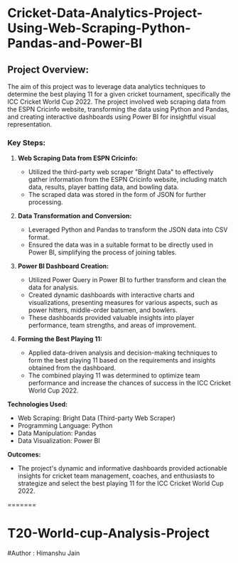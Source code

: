 # Cricket-Data-Analytics-Project-Using-Web-Scraping-Python-Pandas-and-Power-BI


## Project Overview:
The aim of this project was to leverage data analytics techniques to determine the best playing 11 for a given cricket tournament, specifically the ICC Cricket World Cup 2022. The project involved web scraping data from the ESPN Cricinfo website, transforming the data using Python and Pandas, and creating interactive dashboards using Power BI for insightful visual representation.

###  Key Steps:

1. **Web Scraping Data from ESPN Cricinfo:**
   - Utilized the third-party web scraper "Bright Data" to effectively gather information from the ESPN Cricinfo website, including match data, results, player batting data, and bowling data.
   - The scraped data was stored in the form of JSON for further processing.

2. **Data Transformation and Conversion:**
   - Leveraged Python and Pandas to transform the JSON data into CSV format.
   - Ensured the data was in a suitable format to be directly used in Power BI, simplifying the process of joining tables.

3. **Power BI Dashboard Creation:**
   - Utilized Power Query in Power BI to further transform and clean the data for analysis.
   - Created dynamic dashboards with interactive charts and visualizations, presenting measures for various aspects, such as power hitters, middle-order batsmen, and bowlers.
   - These dashboards provided valuable insights into player performance, team strengths, and areas of improvement.

4. **Forming the Best Playing 11:**
   - Applied data-driven analysis and decision-making techniques to form the best playing 11 based on the requirements and insights obtained from the dashboard.
   - The combined playing 11 was determined to optimize team performance and increase the chances of success in the ICC Cricket World Cup 2022.

**Technologies Used:**
- Web Scraping: Bright Data (Third-party Web Scraper)
- Programming Language: Python
- Data Manipulation: Pandas
- Data Visualization: Power BI

**Outcomes:**
- The project's dynamic and informative dashboards provided actionable insights for cricket team management, coaches, and enthusiasts to strategize and select the best playing 11 for the ICC Cricket World Cup 2022.

=======
# T20-World-cup-Analysis-Project
#Author : Himanshu Jain
